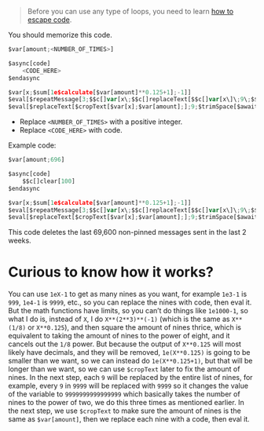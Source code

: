 > Before you can use any type of loops, you need to learn [how to escape code](../main/Escaping.md).

You should memorize this code.
```js
$var[amount;<NUMBER_OF_TIMES>]

$async[code]
    <CODE_HERE>
$endasync

$var[x;$sum[1e$calculate[$var[amount]**0.125+1];-1]]
$eval[$repeatMessage[3;$$c[]var[x\;$$c[]replaceText[$$c[]var[x\]\;9\;$$c[]var[x\]\]\]]]
$eval[$replaceText[$cropText[$var[x];$var[amount];];9;$trimSpace[$await[code]]]]
```
- Replace `<NUMBER_OF_TIMES>` with a positive integer.
- Replace `<CODE_HERE>` with code.

Example code:
```js
$var[amount;696]

$async[code]
    $$c[]clear[100]
$endasync

$var[x;$sum[1e$calculate[$var[amount]**0.125+1];-1]]
$eval[$repeatMessage[3;$$c[]var[x\;$$c[]replaceText[$$c[]var[x\]\;9\;$$c[]var[x\]\]\]]]
$eval[$replaceText[$cropText[$var[x];$var[amount];];9;$trimSpace[$await[code]]]]
```
This code deletes the last 69,600 non-pinned messages sent in the last 2 weeks.

# Curious to know how it works?
You can use `1eX-1` to get as many nines as you want, for example `1e3-1` is `999`, `1e4-1` is `9999`, etc., so you can replace the nines with code, then eval it. But the math functions have limits, so you can’t do things like `1e1000-1`, so what I do is, instead of `X`, I do `X**(2**3)**(-1)` (which is the same as `X**(1/8)` or `X**0.125`), and then square the amount of nines thrice, which is equivalent to taking the amount of nines to the power of eight, and it cancels out the `1/8` power. But because the output of `X**0.125` will most likely have decimals, and they will be removed, `1e(X**0.125)` is going to be smaller than we want, so we can instead do `1e(X**0.125+1)`, but that will be longer than we want, so we can use `$cropText` later to fix the amount of nines. In the next step, each `9` will be replaced by the entire list of nines, for example, every `9` in `9999` will be replaced with `9999` so it changes the value of the variable to `9999999999999999` which basically takes the number of nines to the power of two, we do this three times as mentioned earlier. In the next step, we use `$cropText` to make sure the amount of nines is the same as `$var[amount]`, then we replace each nine with a code, then eval it.
